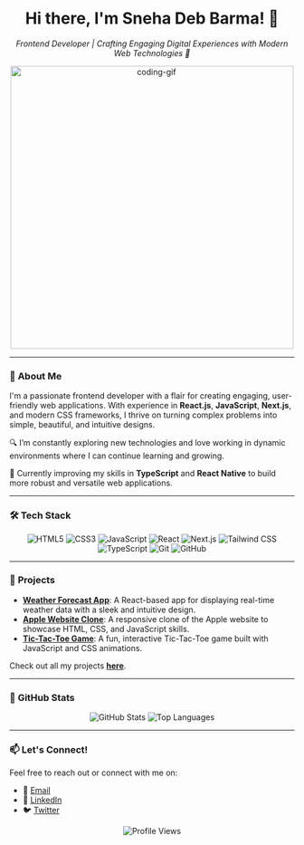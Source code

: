 <h1 align="center">Hi there, I'm Sneha Deb Barma! 👋</h1>

<p align="center">
  <em>Frontend Developer | Crafting Engaging Digital Experiences with Modern Web Technologies 🌟</em>
</p>

<p align="center">
  <img src="https://media.giphy.com/media/xT9IgzoKnwFNmISR8I/giphy.gif" width="500" alt="coding-gif" />
</p>

---

### 🎨 **About Me**
I'm a passionate frontend developer with a flair for creating engaging, user-friendly web applications. With experience in **React.js**, **JavaScript**, **Next.js**, and modern CSS frameworks, I thrive on turning complex problems into simple, beautiful, and intuitive designs. 

🔍 I’m constantly exploring new technologies and love working in dynamic environments where I can continue learning and growing. 

🌱 Currently improving my skills in **TypeScript** and **React Native** to build more robust and versatile web applications.

---

### 🛠️ **Tech Stack**

<div align="center">
  <img src="https://img.shields.io/badge/HTML5-%23E34F26.svg?&style=flat&logo=html5&logoColor=white" alt="HTML5" />
  <img src="https://img.shields.io/badge/CSS3-%231572B6.svg?&style=flat&logo=css3&logoColor=white" alt="CSS3" />
  <img src="https://img.shields.io/badge/JavaScript-%23F7DF1E.svg?&style=flat&logo=javascript&logoColor=black" alt="JavaScript" />
  <img src="https://img.shields.io/badge/React-%23282C34.svg?&style=flat&logo=react&logoColor=61DAFB" alt="React" />
  <img src="https://img.shields.io/badge/Next.js-%23000000.svg?&style=flat&logo=next.js&logoColor=white" alt="Next.js" />
  <img src="https://img.shields.io/badge/TailwindCSS-%2338B2AC.svg?&style=flat&logo=tailwind-css&logoColor=white" alt="Tailwind CSS" />
  <img src="https://img.shields.io/badge/TypeScript-%23007ACC.svg?&style=flat&logo=typescript&logoColor=white" alt="TypeScript" />
  <img src="https://img.shields.io/badge/Git-%23F05032.svg?&style=flat&logo=git&logoColor=white" alt="Git" />
  <img src="https://img.shields.io/badge/GitHub-%23121011.svg?&style=flat&logo=github&logoColor=white" alt="GitHub" />
</div>

---

### 🚀 **Projects**

- [**Weather Forecast App**](https://github.com/snehaDebBarma/weather-forecast-app): A React-based app for displaying real-time weather data with a sleek and intuitive design.
- [**Apple Website Clone**](https://github.com/snehaDebBarma/Apple-website): A responsive clone of the Apple website to showcase HTML, CSS, and JavaScript skills.
- [**Tic-Tac-Toe Game**](https://github.com/snehaDebBarma/tic-tac-toe): A fun, interactive Tic-Tac-Toe game built with JavaScript and CSS animations.

Check out all my projects [**here**](https://github.com/snehaDebBarma?tab=repositories).

---

### 🌟 **GitHub Stats**

<p align="center">
  <img src="https://github-readme-stats.vercel.app/api?username=snehaDebBarma&show_icons=true&hide_title=true&count_private=true&hide=prs&theme=radical" alt="GitHub Stats" />
  <img src="https://github-readme-stats.vercel.app/api/top-langs?username=snehadebbarma&show_icons=true&locale=en&layout=compact&theme=radical" alt="Top Languages" />
</p>

---

### 📫 **Let's Connect!**

Feel free to reach out or connect with me on:

- 📧 [Email](mailto:snehadebbarma2@gmail.com)
- 💼 [LinkedIn](https://www.linkedin.com/in/snehaDebBarma)
- 🐦 [Twitter](https://twitter.com/Sneha22802148)

<p align="center">
  <img src="https://komarev.com/ghpvc/?username=snehadebbarma&style=flat&color=brightgreen" alt="Profile Views" />
</p>

